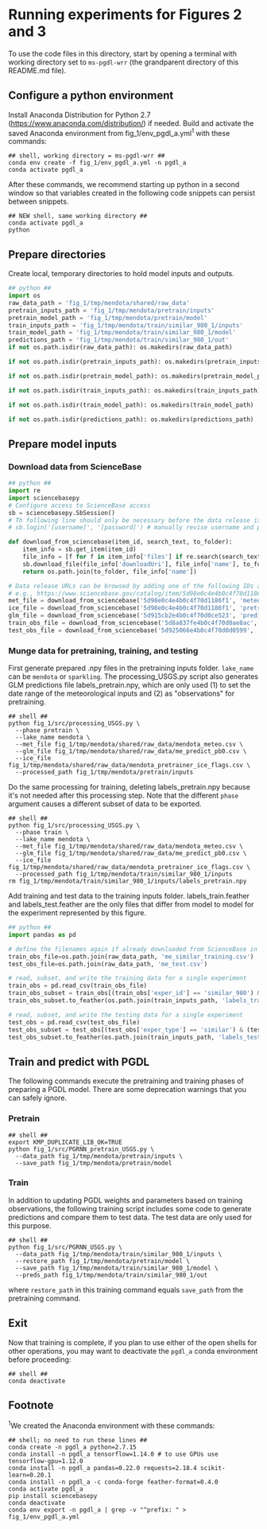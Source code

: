 # Running experiments for Figures 2 and 3

To use the code files in this directory, start by opening a terminal with working directory set to `ms-pgdl-wrr` (the
grandparent directory of this README.md file).

## Configure a python environment

Install Anaconda Distribution for Python 2.7 (https://www.anaconda.com/distribution/) if needed. Build and
activate the saved Anaconda environment from fig_1/env_pgdl_a.yml<sup>1</sup> with these commands:
```shell script
## shell, working directory = ms-pgdl-wrr ##
conda env create -f fig_1/env_pgdl_a.yml -n pgdl_a
conda activate pgdl_a
```

After these commands, we recommend starting up python in a second window so that variables created in the following
code snippets can persist between snippets.
```shell script
## NEW shell, same working directory ##
conda activate pgdl_a
python
```

## Prepare directories

Create local, temporary directories to hold model inputs and outputs.

```python
## python ##
import os
raw_data_path = 'fig_1/tmp/mendota/shared/raw_data'
pretrain_inputs_path = 'fig_1/tmp/mendota/pretrain/inputs'
pretrain_model_path = 'fig_1/tmp/mendota/pretrain/model'
train_inputs_path = 'fig_1/tmp/mendota/train/similar_980_1/inputs'
train_model_path = 'fig_1/tmp/mendota/train/similar_980_1/model'
predictions_path = 'fig_1/tmp/mendota/train/similar_980_1/out'
if not os.path.isdir(raw_data_path): os.makedirs(raw_data_path)

if not os.path.isdir(pretrain_inputs_path): os.makedirs(pretrain_inputs_path)

if not os.path.isdir(pretrain_model_path): os.makedirs(pretrain_model_path)

if not os.path.isdir(train_inputs_path): os.makedirs(train_inputs_path)

if not os.path.isdir(train_model_path): os.makedirs(train_model_path)

if not os.path.isdir(predictions_path): os.makedirs(predictions_path)

```

## Prepare model inputs

### Download data from ScienceBase

```python
## python ##
import re
import sciencebasepy
# Configure access to ScienceBase access
sb = sciencebasepy.SbSession()
# Th following line should only be necessary before the data release is public:
# sb.login('[username]', '[password]') # manually revise username and password

def download_from_sciencebase(item_id, search_text, to_folder):
    item_info = sb.get_item(item_id)
    file_info = [f for f in item_info['files'] if re.search(search_text, f['name'])][0]
    sb.download_file(file_info['downloadUri'], file_info['name'], to_folder)
    return os.path.join(to_folder, file_info['name'])

# Data release URLs can be browsed by adding one of the following IDs after "https://www.sciencebase.gov/catalog/item/",
# e.g., https://www.sciencebase.gov/catalog/item/5d98e0c4e4b0c4f70d1186f1
met_file = download_from_sciencebase('5d98e0c4e4b0c4f70d1186f1', 'meteo.csv', raw_data_path)
ice_file = download_from_sciencebase('5d98e0c4e4b0c4f70d1186f1', 'pretrainer_ice_flags.csv', raw_data_path)
glm_file = download_from_sciencebase('5d915cb2e4b0c4f70d0ce523', 'predict_pb0.csv', raw_data_path)
train_obs_file = download_from_sciencebase('5d8a837fe4b0c4f70d0ae8ac', 'similar_training.csv', raw_data_path)
test_obs_file = download_from_sciencebase('5d925066e4b0c4f70d0d0599', 'test.csv', raw_data_path)
```

### Munge data for pretraining, training, and testing

First generate prepared .npy files in the pretraining inputs folder. `lake_name` can be `mendota` or `sparkling`.
The processing_USGS.py script also generates GLM predictions file labels_pretrain.npy, which are only used (1) to set
the date range of the meteorological inputs and (2) as "observations" for pretraining.
```shell script
## shell ##
python fig_1/src/processing_USGS.py \
  --phase pretrain \
  --lake_name mendota \
  --met_file fig_1/tmp/mendota/shared/raw_data/mendota_meteo.csv \
  --glm_file fig_1/tmp/mendota/shared/raw_data/me_predict_pb0.csv \
  --ice_file fig_1/tmp/mendota/shared/raw_data/mendota_pretrainer_ice_flags.csv \
  --processed_path fig_1/tmp/mendota/pretrain/inputs
```

Do the same processing for training, deleting labels_pretrain.npy because it's not needed after this processing step.
Note that the different `phase` argument causes a different subset of data to be exported.
```shell script
## shell ##
python fig_1/src/processing_USGS.py \
  --phase train \
  --lake_name mendota \
  --met_file fig_1/tmp/mendota/shared/raw_data/mendota_meteo.csv \
  --glm_file fig_1/tmp/mendota/shared/raw_data/me_predict_pb0.csv \
  --ice_file fig_1/tmp/mendota/shared/raw_data/mendota_pretrainer_ice_flags.csv \
  --processed_path fig_1/tmp/mendota/train/similar_980_1/inputs
rm fig_1/tmp/mendota/train/similar_980_1/inputs/labels_pretrain.npy
```

Add training and test data to the training inputs folder. labels_train.feather and labels_test.feather are the only
files that differ from model to model for the experiment represented by this figure.
```python
## python ##
import pandas as pd

# define the filenames again if already downloaded from ScienceBase in a previous python session
train_obs_file=os.path.join(raw_data_path, 'me_similar_training.csv')
test_obs_file=os.path.join(raw_data_path, 'me_test.csv')

# read, subset, and write the training data for a single experiment
train_obs = pd.read_csv(train_obs_file)
train_obs_subset = train_obs[(train_obs['exper_id'] == 'similar_980') & (train_obs['exper_n'] == 1)].reset_index()[['date','depth','temp']]
train_obs_subset.to_feather(os.path.join(train_inputs_path, 'labels_train.feather'))

# read, subset, and write the testing data for a single experiment
test_obs = pd.read_csv(test_obs_file)
test_obs_subset = test_obs[(test_obs['exper_type'] == 'similar') & (test_obs['exper_n'] == 1)].reset_index()[['date','depth','temp']]
test_obs_subset.to_feather(os.path.join(train_inputs_path, 'labels_test.feather'))
```

## Train and predict with PGDL

The following commands execute the pretraining and training phases of preparing a PGDL model. 
There are some deprecation warnings that you can safely ignore.

### Pretrain

```shell script
## shell ##
export KMP_DUPLICATE_LIB_OK=TRUE
python fig_1/src/PGRNN_pretrain_USGS.py \
  --data_path fig_1/tmp/mendota/pretrain/inputs \
  --save_path fig_1/tmp/mendota/pretrain/model
```

### Train

In addition to updating PGDL weights and parameters based on training observations, the following training script
includes some code to generate predictions and compare them to test data. The test data are only used for this purpose.

```shell script
## shell ##
python fig_1/src/PGRNN_USGS.py \
  --data_path fig_1/tmp/mendota/train/similar_980_1/inputs \
  --restore_path fig_1/tmp/mendota/pretrain/model \
  --save_path fig_1/tmp/mendota/train/similar_980_1/model \
  --preds_path fig_1/tmp/mendota/train/similar_980_1/out
```
where `restore_path` in this training command equals `save_path` from the pretraining command.


## Exit

Now that training is complete, if you plan to use either of the open shells for other operations,
you may want to deactivate the `pgdl_a` conda environment before proceeding:
```shell script
## shell ##
conda deactivate
```


## Footnote

<sup>1</sup>We created the Anaconda environment with these commands:
```shell script
## shell; no need to run these lines ##
conda create -n pgdl_a python=2.7.15 
conda install -n pgdl_a tensorflow=1.14.0 # to use GPUs use tensorflow-gpu=1.12.0
conda install -n pgdl_a pandas=0.22.0 requests=2.18.4 scikit-learn=0.20.1
conda install -n pgdl_a -c conda-forge feather-format=0.4.0
conda activate pgdl_a
pip install sciencebasepy
conda deactivate
conda env export -n pgdl_a | grep -v "^prefix: " > fig_1/env_pgdl_a.yml
```
